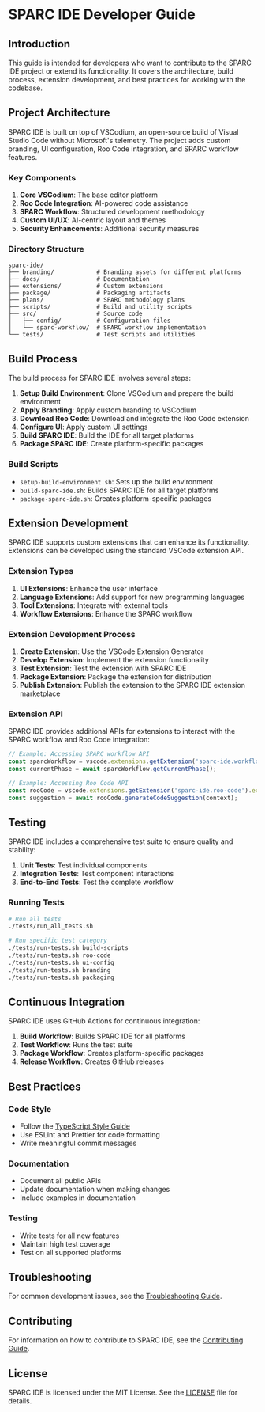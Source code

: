# SPARC IDE Developer Guide

## Introduction

This guide is intended for developers who want to contribute to the SPARC IDE project or extend its functionality. It covers the architecture, build process, extension development, and best practices for working with the codebase.

## Project Architecture

SPARC IDE is built on top of VSCodium, an open-source build of Visual Studio Code without Microsoft's telemetry. The project adds custom branding, UI configuration, Roo Code integration, and SPARC workflow features.

### Key Components

1. **Core VSCodium**: The base editor platform
2. **Roo Code Integration**: AI-powered code assistance
3. **SPARC Workflow**: Structured development methodology
4. **Custom UI/UX**: AI-centric layout and themes
5. **Security Enhancements**: Additional security measures

### Directory Structure

```
sparc-ide/
├── branding/            # Branding assets for different platforms
├── docs/                # Documentation
├── extensions/          # Custom extensions
├── package/             # Packaging artifacts
├── plans/               # SPARC methodology plans
├── scripts/             # Build and utility scripts
├── src/                 # Source code
│   ├── config/          # Configuration files
│   └── sparc-workflow/  # SPARC workflow implementation
└── tests/               # Test scripts and utilities
```

## Build Process

The build process for SPARC IDE involves several steps:

1. **Setup Build Environment**: Clone VSCodium and prepare the build environment
2. **Apply Branding**: Apply custom branding to VSCodium
3. **Download Roo Code**: Download and integrate the Roo Code extension
4. **Configure UI**: Apply custom UI settings
5. **Build SPARC IDE**: Build the IDE for all target platforms
6. **Package SPARC IDE**: Create platform-specific packages

### Build Scripts

- `setup-build-environment.sh`: Sets up the build environment
- `build-sparc-ide.sh`: Builds SPARC IDE for all target platforms
- `package-sparc-ide.sh`: Creates platform-specific packages

## Extension Development

SPARC IDE supports custom extensions that can enhance its functionality. Extensions can be developed using the standard VSCode extension API.

### Extension Types

1. **UI Extensions**: Enhance the user interface
2. **Language Extensions**: Add support for new programming languages
3. **Tool Extensions**: Integrate with external tools
4. **Workflow Extensions**: Enhance the SPARC workflow

### Extension Development Process

1. **Create Extension**: Use the VSCode Extension Generator
2. **Develop Extension**: Implement the extension functionality
3. **Test Extension**: Test the extension with SPARC IDE
4. **Package Extension**: Package the extension for distribution
5. **Publish Extension**: Publish the extension to the SPARC IDE extension marketplace

### Extension API

SPARC IDE provides additional APIs for extensions to interact with the SPARC workflow and Roo Code integration:

```typescript
// Example: Accessing SPARC workflow API
const sparcWorkflow = vscode.extensions.getExtension('sparc-ide.workflow').exports;
const currentPhase = await sparcWorkflow.getCurrentPhase();

// Example: Accessing Roo Code API
const rooCode = vscode.extensions.getExtension('sparc-ide.roo-code').exports;
const suggestion = await rooCode.generateCodeSuggestion(context);
```

## Testing

SPARC IDE includes a comprehensive test suite to ensure quality and stability:

1. **Unit Tests**: Test individual components
2. **Integration Tests**: Test component interactions
3. **End-to-End Tests**: Test the complete workflow

### Running Tests

```bash
# Run all tests
./tests/run_all_tests.sh

# Run specific test category
./tests/run-tests.sh build-scripts
./tests/run-tests.sh roo-code
./tests/run-tests.sh ui-config
./tests/run-tests.sh branding
./tests/run-tests.sh packaging
```

## Continuous Integration

SPARC IDE uses GitHub Actions for continuous integration:

1. **Build Workflow**: Builds SPARC IDE for all platforms
2. **Test Workflow**: Runs the test suite
3. **Package Workflow**: Creates platform-specific packages
4. **Release Workflow**: Creates GitHub releases

## Best Practices

### Code Style

- Follow the [TypeScript Style Guide](https://github.com/microsoft/TypeScript/wiki/Coding-guidelines)
- Use ESLint and Prettier for code formatting
- Write meaningful commit messages

### Documentation

- Document all public APIs
- Update documentation when making changes
- Include examples in documentation

### Testing

- Write tests for all new features
- Maintain high test coverage
- Test on all supported platforms

## Troubleshooting

For common development issues, see the [Troubleshooting Guide](troubleshooting-guide.md).

## Contributing

For information on how to contribute to SPARC IDE, see the [Contributing Guide](CONTRIBUTING.md).

## License

SPARC IDE is licensed under the MIT License. See the [LICENSE](../LICENSE) file for details.